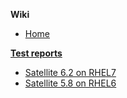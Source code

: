 **Wiki**
* [Home](https://github.com/leapp-to/leapp/wiki)

[**Test reports**](https://github.com/leapp-to/leapp/wiki/List-of-test-reports)
* [Satellite 6.2 on RHEL7](https://github.com/leapp-to/leapp/wiki/Migration-of-Satellite-6.2-running-on-RHEL7)
* [Satellite 5.8 on RHEL6](https://github.com/leapp-to/leapp/wiki/Migration-of-Satellite-5.8-running-on-RHEL6)